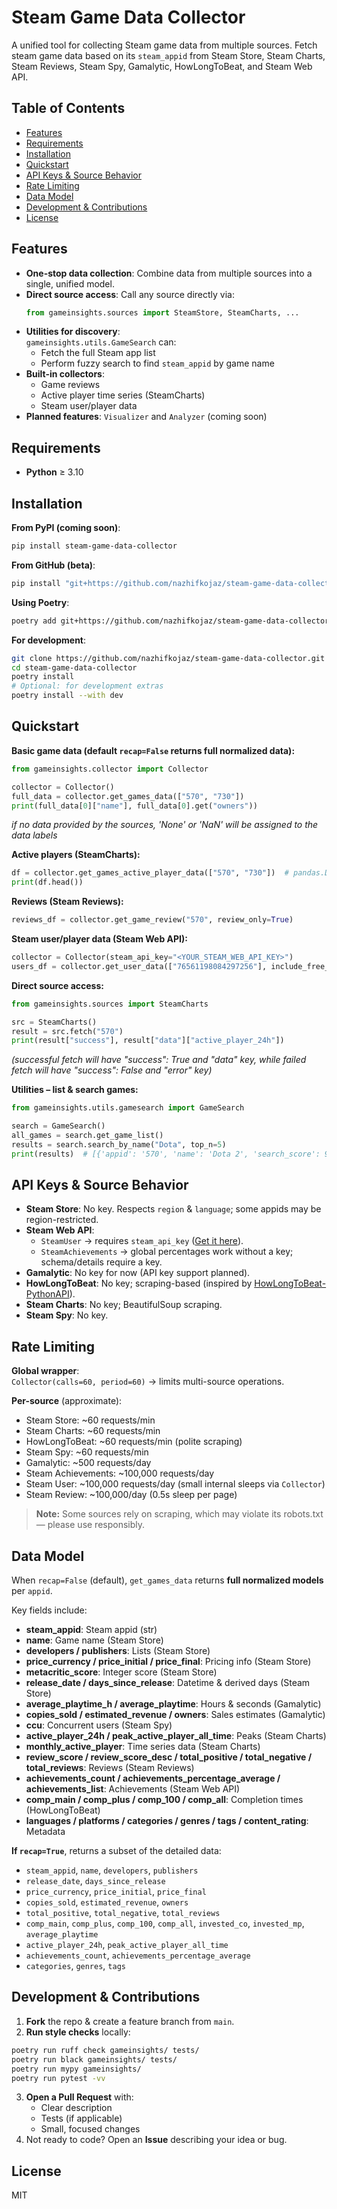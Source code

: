 # Steam Game Data Collector

A unified tool for collecting Steam game data from multiple sources. Fetch steam game data based on its `steam_appid` from Steam Store, Steam Charts, Steam Reviews, Steam Spy, Gamalytic, HowLongToBeat, and Steam Web API.


## Table of Contents
- [Features](#features)
- [Requirements](#requirements)
- [Installation](#installation)
- [Quickstart](#quickstart)
- [API Keys & Source Behavior](#api-keys--source-behavior)
- [Rate Limiting](#rate-limiting)
- [Data Model](#data-model)
- [Development & Contributions](#development--contributions)
- [License](#license)


## Features
- **One-stop data collection**: Combine data from multiple sources into a single, unified model.
- **Direct source access**: Call any source directly via:
  ```python
  from gameinsights.sources import SteamStore, SteamCharts, ...
  ```
- **Utilities for discovery**:  
  `gameinsights.utils.GameSearch` can:
  - Fetch the full Steam app list
  - Perform fuzzy search to find `steam_appid` by game name
- **Built-in collectors**:
  - Game reviews
  - Active player time series (SteamCharts)
  - Steam user/player data
- **Planned features**: `Visualizer` and `Analyzer` (coming soon)


## Requirements
- **Python** ≥ 3.10


## Installation

**From PyPI (coming soon)**:
```bash
pip install steam-game-data-collector
```

**From GitHub (beta)**:
```bash
pip install "git+https://github.com/nazhifkojaz/steam-game-data-collector.git"
```

**Using Poetry**:
```bash
poetry add git+https://github.com/nazhifkojaz/steam-game-data-collector.git
```

**For development**:
```bash
git clone https://github.com/nazhifkojaz/steam-game-data-collector.git
cd steam-game-data-collector
poetry install
# Optional: for development extras
poetry install --with dev
```


## Quickstart

**Basic game data (default `recap=False` returns full normalized data):**
```python
from gameinsights.collector import Collector

collector = Collector()
full_data = collector.get_games_data(["570", "730"])
print(full_data[0]["name"], full_data[0].get("owners"))
```
*if no data provided by the sources, 'None' or 'NaN' will be assigned to the data labels*

**Active players (SteamCharts):**
```python
df = collector.get_games_active_player_data(["570", "730"])  # pandas.DataFrame
print(df.head())
```

**Reviews (Steam Reviews):**
```python
reviews_df = collector.get_game_review("570", review_only=True)
```

**Steam user/player data (Steam Web API):**
```python
collector = Collector(steam_api_key="<YOUR_STEAM_WEB_API_KEY>")
users_df = collector.get_user_data(["76561198084297256"], include_free_games=True)
```

**Direct source access:**
```python
from gameinsights.sources import SteamCharts

src = SteamCharts()
result = src.fetch("570")
print(result["success"], result["data"]["active_player_24h"])
```
*(successful fetch will have "success": True and "data" key, while failed fetch will have "success": False and "error" key)*

**Utilities – list & search games:**
```python
from gameinsights.utils.gamesearch import GameSearch

search = GameSearch()
all_games = search.get_game_list()
results = search.search_by_name("Dota", top_n=5)
print(results)  # [{'appid': '570', 'name': 'Dota 2', 'search_score': 99.0}, ...]
```


## API Keys & Source Behavior

- **Steam Store**: No key. Respects `region` & `language`; some appids may be region-restricted.
- **Steam Web API**:  
  - `SteamUser` → requires `steam_api_key` ([Get it here](https://steamcommunity.com/dev/apikey)).
  - `SteamAchievements` → global percentages work without a key; schema/details require a key.
- **Gamalytic**: No key for now (API key support planned).
- **HowLongToBeat**: No key; scraping-based (inspired by [HowLongToBeat-PythonAPI](https://github.com/ScrappyCocco/HowLongToBeat-PythonAPI)).
- **Steam Charts**: No key; BeautifulSoup scraping.
- **Steam Spy**: No key.


## Rate Limiting

**Global wrapper**:  
`Collector(calls=60, period=60)` → limits multi-source operations.

**Per-source** (approximate):
- Steam Store: ~60 requests/min
- Steam Charts: ~60 requests/min
- HowLongToBeat: ~60 requests/min (polite scraping)
- Steam Spy: ~60 requests/min
- Gamalytic: ~500 requests/day
- Steam Achievements: ~100,000 requests/day
- Steam User: ~100,000 requests/day (small internal sleeps via `Collector`)
- Steam Review: ~100,000/day (0.5s sleep per page)

> **Note:** Some sources rely on scraping, which may violate its robots.txt — please use responsibly.


## Data Model

When `recap=False` (default), `get_games_data` returns **full normalized models** per `appid`.

Key fields include:
- **steam_appid**: Steam appid (str)
- **name**: Game name (Steam Store)
- **developers / publishers**: Lists (Steam Store)
- **price_currency / price_initial / price_final**: Pricing info (Steam Store)
- **metacritic_score**: Integer score (Steam Store)
- **release_date / days_since_release**: Datetime & derived days (Steam Store)
- **average_playtime_h / average_playtime**: Hours & seconds (Gamalytic)
- **copies_sold / estimated_revenue / owners**: Sales estimates (Gamalytic)
- **ccu**: Concurrent users (Steam Spy)
- **active_player_24h / peak_active_player_all_time**: Peaks (Steam Charts)
- **monthly_active_player**: Time series data (Steam Charts)
- **review_score / review_score_desc / total_positive / total_negative / total_reviews**: Reviews (Steam Reviews)
- **achievements_count / achievements_percentage_average / achievements_list**: Achievements (Steam Web API)
- **comp_main / comp_plus / comp_100 / comp_all**: Completion times (HowLongToBeat)
- **languages / platforms / categories / genres / tags / content_rating**: Metadata

**If `recap=True`**, returns a subset of the detailed data:
- `steam_appid`, `name`, `developers`, `publishers`
- `release_date`, `days_since_release`
- `price_currency`, `price_initial`, `price_final`
- `copies_sold`, `estimated_revenue`, `owners`
- `total_positive`, `total_negative`, `total_reviews`
- `comp_main`, `comp_plus`, `comp_100`, `comp_all`, `invested_co`, `invested_mp`, `average_playtime`
- `active_player_24h`, `peak_active_player_all_time`
- `achievements_count`, `achievements_percentage_average`
- `categories`, `genres`, `tags`


## Development & Contributions

1. **Fork** the repo & create a feature branch from `main`.
2. **Run style checks** locally:
```bash
poetry run ruff check gameinsights/ tests/
poetry run black gameinsights/ tests/
poetry run mypy gameinsights/
poetry run pytest -vv
```
3. **Open a Pull Request** with:
   - Clear description
   - Tests (if applicable)
   - Small, focused changes
4. Not ready to code? Open an **Issue** describing your idea or bug.

## License
MIT
